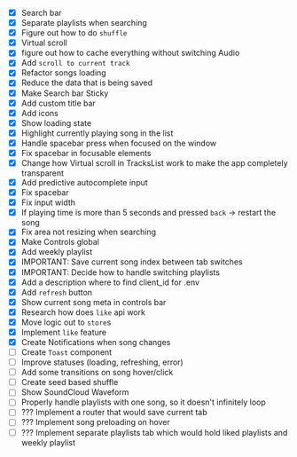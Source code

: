 - [x] Search bar
- [x] Separate playlists when searching
- [x] Figure out how to do `shuffle`
- [x] Virtual scroll
- [x] figure out how to cache everything without switching Audio
- [x] Add `scroll to current track`
- [x] Refactor songs loading
- [x] Reduce the data that is being saved
- [x] Make Search bar Sticky
- [x] Add custom title bar
- [x] Add icons
- [x] Show loading state
- [x] Highlight currently playing song in the list
- [x] Handle spacebar press when focused on the window
- [x] Fix spacebar in focusable elements
- [x] Change how Virtual scroll in TracksList work to make the app completely transparent 
- [x] Add predictive autocomplete input
- [x] Fix spacebar
- [x] Fix input width
- [x] If playing time is more than 5 seconds and pressed `back` -> restart the song
- [x] Fix area not resizing when searching
- [x] Make Controls global
- [x] Add weekly playlist
- [x] IMPORTANT: Save current song index between tab switches
- [x] IMPORTANT: Decide how to handle switching playlists
- [x] Add a description where to find client_id for .env
- [x] Add `refresh` button
- [x] Show current song meta in controls bar
- [x] Research how does `like` api work
- [x] Move logic out to `store`s
- [x] Implement `like` feature
- [x] Create Notifications when song changes
- [ ] Create `Toast` component
- [ ] Improve statuses (loading, refreshing, error)
- [ ] Add some transitions on song hover/click
- [ ] Create seed based shuffle
- [ ] Show SoundCloud Waveform
- [ ] Properly handle playlists with one song, so it doesn't infinitely loop
- [ ] ??? Implement a router that would save current tab
- [ ] ??? Implement song preloading on hover
- [ ] ??? Implement separate playlists tab which would hold liked playlists and weekly playlist 
